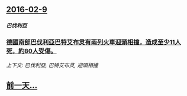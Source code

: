 ## [2016-02-9](/news/2016/02/9/index.md)

##### 巴伐利亞
### [ 德國南部巴伐利亞巴特艾布灵有兩列火車迎頭相撞，造成至少11人死，約80人受傷。](/news/2016/02/9/德國南部巴伐利亞巴特艾布灵有兩列火車迎頭相撞-造成至少11人死-約80人受傷.md)
_上下文: 巴伐利亞, 巴特艾布灵, 迎頭相撞_

## [前一天...](/news/2016/02/8/index.md)

